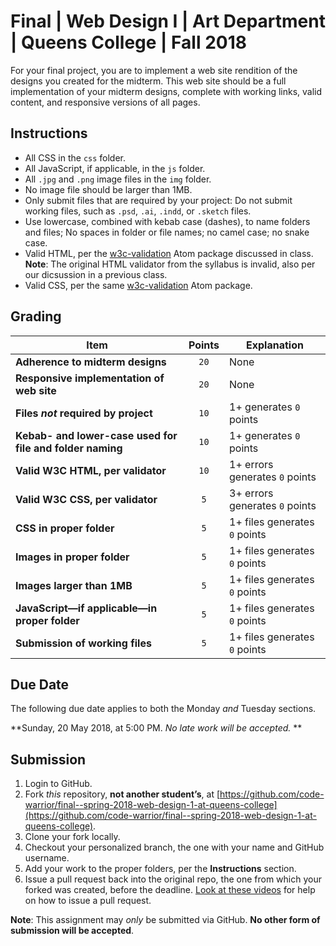 # Final | Web Design I | Art Department | Queens College | Fall 2018
For your final project, you are to implement a web site rendition of the designs you created for the midterm. This web site should be a full implementation of your midterm designs, complete with working links, valid content, and responsive versions of all pages.

## Instructions
* All CSS in the `css` folder.
* All JavaScript, if applicable, in the `js` folder.
* All `.jpg` and `.png` image files in the `img` folder.
* No image file should be larger than 1MB.
* Only submit files that are required by your project: Do not submit working files, such as `.psd`, `.ai`, `.indd`, or `.sketch` files.
* Use lowercase, combined with kebab case (dashes), to name folders and files; No spaces in folder or file names; no camel case; no snake case.
* Valid HTML, per the [w3c-validation](https://atom.io/packages/w3c-validation) Atom package discussed in class. **Note**: The original HTML validator from the syllabus is invalid, also per our dicsussion in a previous class.
* Valid CSS, per the same [w3c-validation](https://atom.io/packages/w3c-validation) Atom package.

## Grading
| Item                                                      | Points |  Explanation                   |
|-----------------------------------------------------------|:------:|--------------------------------|
| **Adherence to midterm designs**                          | `20`   | None                           |
| **Responsive implementation of web site**                 | `20`   | None                           |
| **Files *not* required by project**                       | `10`   | 1+ generates `0` points        |
| **Kebab- and lower-case used for file and folder naming** | `10`   | 1+ generates `0` points        |
| **Valid W3C HTML, per validator**                         | `10`   | 1+ errors generates `0` points |
| **Valid W3C CSS, per validator**                          | `5`    | 3+ errors generates `0` points |
| **CSS in proper folder**                                  | `5`    | 1+ files generates `0` points  |
| **Images in proper folder**                               | `5`    | 1+ files generates `0` points  |
| **Images larger than 1MB**                                | `5`    | 1+ files generates `0` points  |
| **JavaScript—if applicable—in proper folder**             | `5`    | 1+ files generates `0` points  |
| **Submission of working files**                           | `5`    | 1+ files generates `0` points  |

## Due Date
The following due date applies to both the Monday *and* Tuesday sections.

**Sunday, 20 May 2018, at 5:00 PM. *No late work will be accepted.* **

## Submission
1. Login to GitHub.
2. Fork *this* repository, **not another student’s**, at [https://github.com/code-warrior/final--spring-2018-web-design-1-at-queens-college](https://github.com/code-warrior/final--spring-2018-web-design-1-at-queens-college).
3. Clone your fork locally.
4. Checkout your personalized branch, the one with your name and GitHub username.
5. Add your work to the proper folders, per the **Instructions** section.
6. Issue a pull request back into the original repo, the one from which your forked was created, before the deadline. [Look at these videos](http://code-warrior.github.io/tutorials/git/github/) for help on how to issue a pull request.

**Note**: This assignment may *only* be submitted via GitHub. **No other form of submission will be accepted**.
